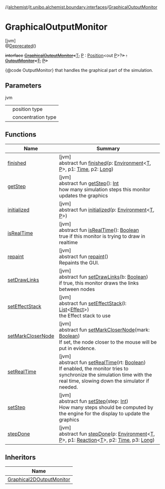 //[alchemist](../../../index.md)/[it.unibo.alchemist.boundary.interfaces](../index.md)/[GraphicalOutputMonitor](index.md)

# GraphicalOutputMonitor

[jvm]\
@[Deprecated](https://docs.oracle.com/javase/8/docs/api/java/lang/Deprecated.html)()

~~interface~~ [~~GraphicalOutputMonitor~~](index.md)~~<~~[T](index.md)~~,~~ [P](index.md) : [Position](../../it.unibo.alchemist.model.interfaces/-position/index.md)<out [P](../../it.unibo.alchemist.boundary.wormhole.implementation/-wormhole-swing/index.md)>?~~>~~ ~~:~~ [~~OutputMonitor~~](../-output-monitor/index.md)~~<~~[~~T~~](../../it.unibo.alchemist.boundary.monitors/-map-display/index.md)~~,~~ [~~P~~](../../it.unibo.alchemist.boundary.wormhole.implementation/-wormhole-swing/index.md)~~>~~ 

{@code OutputMonitor} that handles the graphical part of the simulation.

## Parameters

jvm

| | |
|---|---|
| <P> | position type |
| <T> | concentration type |

## Functions

| Name | Summary |
|---|---|
| [finished](../-output-monitor/finished.md) | [jvm]<br>abstract fun [finished](../-output-monitor/finished.md)(p: [Environment](../../it.unibo.alchemist.model.interfaces/-environment/index.md)<[T](../../it.unibo.alchemist.boundary.monitors/-map-display/index.md), [P](../../it.unibo.alchemist.boundary.wormhole.implementation/-wormhole-swing/index.md)>, p1: [Time](../../it.unibo.alchemist.model.interfaces/-time/index.md), p2: [Long](https://kotlinlang.org/api/latest/jvm/stdlib/kotlin/-long/index.html)) |
| [getStep](get-step.md) | [jvm]<br>abstract fun [getStep](get-step.md)(): [Int](https://kotlinlang.org/api/latest/jvm/stdlib/kotlin/-int/index.html)<br>how many simulation steps this monitor updates the graphics |
| [initialized](../-output-monitor/initialized.md) | [jvm]<br>abstract fun [initialized](../-output-monitor/initialized.md)(p: [Environment](../../it.unibo.alchemist.model.interfaces/-environment/index.md)<[T](../../it.unibo.alchemist.boundary.monitors/-map-display/index.md), [P](../../it.unibo.alchemist.boundary.wormhole.implementation/-wormhole-swing/index.md)>) |
| [isRealTime](is-real-time.md) | [jvm]<br>abstract fun [isRealTime](is-real-time.md)(): [Boolean](https://kotlinlang.org/api/latest/jvm/stdlib/kotlin/-boolean/index.html)<br>true if this monitor is trying to draw in realtime |
| [repaint](repaint.md) | [jvm]<br>abstract fun [repaint](repaint.md)()<br>Repaints the GUI. |
| [setDrawLinks](set-draw-links.md) | [jvm]<br>abstract fun [setDrawLinks](set-draw-links.md)(b: [Boolean](https://kotlinlang.org/api/latest/jvm/stdlib/kotlin/-boolean/index.html))<br>if true, this monitor draws the links between nodes |
| [setEffectStack](set-effect-stack.md) | [jvm]<br>abstract fun [setEffectStack](set-effect-stack.md)(l: [List](https://docs.oracle.com/javase/8/docs/api/java/util/List.html)<[Effect](../../it.unibo.alchemist.boundary.gui.effects/-effect/index.md)>)<br>the Effect stack to use |
| [setMarkCloserNode](set-mark-closer-node.md) | [jvm]<br>abstract fun [setMarkCloserNode](set-mark-closer-node.md)(mark: [Boolean](https://kotlinlang.org/api/latest/jvm/stdlib/kotlin/-boolean/index.html))<br>If set, the node closer to the mouse will be put in evidence. |
| [setRealTime](set-real-time.md) | [jvm]<br>abstract fun [setRealTime](set-real-time.md)(rt: [Boolean](https://kotlinlang.org/api/latest/jvm/stdlib/kotlin/-boolean/index.html))<br>If enabled, the monitor tries to synchronize the simulation time with the real time, slowing down the simulator if needed. |
| [setStep](set-step.md) | [jvm]<br>abstract fun [setStep](set-step.md)(step: [Int](https://kotlinlang.org/api/latest/jvm/stdlib/kotlin/-int/index.html))<br>How many steps should be computed by the engine for the display to update the graphics |
| [stepDone](../-output-monitor/step-done.md) | [jvm]<br>abstract fun [stepDone](../-output-monitor/step-done.md)(p: [Environment](../../it.unibo.alchemist.model.interfaces/-environment/index.md)<[T](../../it.unibo.alchemist.boundary.monitors/-map-display/index.md), [P](../../it.unibo.alchemist.boundary.wormhole.implementation/-wormhole-swing/index.md)>, p1: [Reaction](../../it.unibo.alchemist.model.interfaces/-reaction/index.md)<[T](../../it.unibo.alchemist.boundary.monitors/-map-display/index.md)>, p2: [Time](../../it.unibo.alchemist.model.interfaces/-time/index.md), p3: [Long](https://kotlinlang.org/api/latest/jvm/stdlib/kotlin/-long/index.html)) |

## Inheritors

| Name |
|---|
| [Graphical2DOutputMonitor](../-graphical2-d-output-monitor/index.md) |
